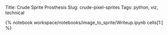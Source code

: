 Title: Crude Sprite Prosthesis
Slug: crude-pixel-sprites
Tags: python, viz, technical

{% notebook workspace/notebooks/image_to_sprite/Writeup.ipynb cells[1:] %}
